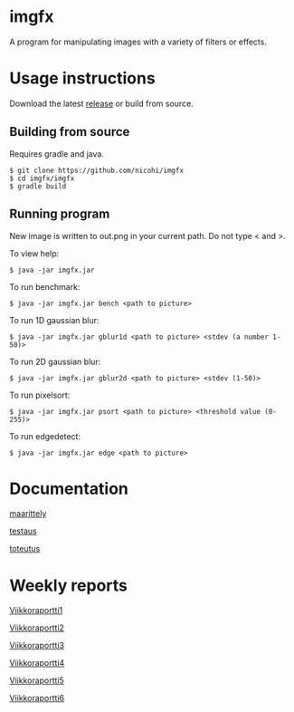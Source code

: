# imgfx
A program for manipulating images with a variety of filters or effects.

# Usage instructions
Download the latest [release](https://github.com/nicohi/imgfx/releases/tag/1.0) or build from source.
## Building from source
Requires gradle and java.
```
$ git clone https://github.com/nicohi/imgfx
$ cd imgfx/imgfx
$ gradle build
```
## Running program
New image is written to out.png in your current path. Do not type < and >.

To view help:
```
$ java -jar imgfx.jar
```
To run benchmark:
```
$ java -jar imgfx.jar bench <path to picture>
```

To run 1D gaussian blur:
```
$ java -jar imgfx.jar gblur1d <path to picture> <stdev (a number 1-50)>
```
To run 2D gaussian blur:
```
$ java -jar imgfx.jar gblur2d <path to picture> <stdev (1-50)>
```
To run pixelsort:
```
$ java -jar imgfx.jar psort <path to picture> <threshold value (0-255)>
```
To run edgedetect:
```
$ java -jar imgfx.jar edge <path to picture>
```
# Documentation

[maarittely](dokumentaatio/maarittely.md)

[testaus](dokumentaatio/testaus.md)

[toteutus](dokumentaatio/toteutus.md)


# Weekly reports
[Viikkoraportti1](dokumentaatio/Viikkoraportti1.md)

[Viikkoraportti2](dokumentaatio/Viikkoraportti2.md)

[Viikkoraportti3](dokumentaatio/Viikkoraportti3.md)

[Viikkoraportti4](dokumentaatio/Viikkoraportti4.md)

[Viikkoraportti5](dokumentaatio/Viikkoraportti5.md)

[Viikkoraportti6](dokumentaatio/Viikkoraportti6.md)
